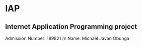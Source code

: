 # IAP
## Internet Application Programming project
Admission Number: 189821 /n
Name: Michael Javan Obunga
